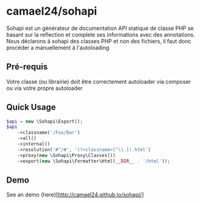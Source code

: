 camael24/sohapi
=====

Sohapi est un générateur de documentation API statique de classe PHP se basant sur la reflection et complete ses informations avec des annotations.
Nous déclarons à sohapi des classes PHP et non des fichiers, il faut donc procéder a manuellement à l'autoloading

Pré-requis
-----
Votre classe (ou librairie) doit être correctement autoloader via composer ou via votre propre autoloader

Quick Usage
-----

```PHP
$api = new \Sohapi\Export();
$api
    ->classname('/Foo/Bar')
    ->all()
    ->internal()
    ->resolution('#^/#', '(?<classname>[^\\.]).html')
    ->proxy(new \Sohapi\Proxy\Classes())
    ->export(new \Sohapi\Formatter\Html(__DIR__ . '/html'));

```

Demo
-----

See an demo (here)[http://camael24.github.io/sohapi/]
